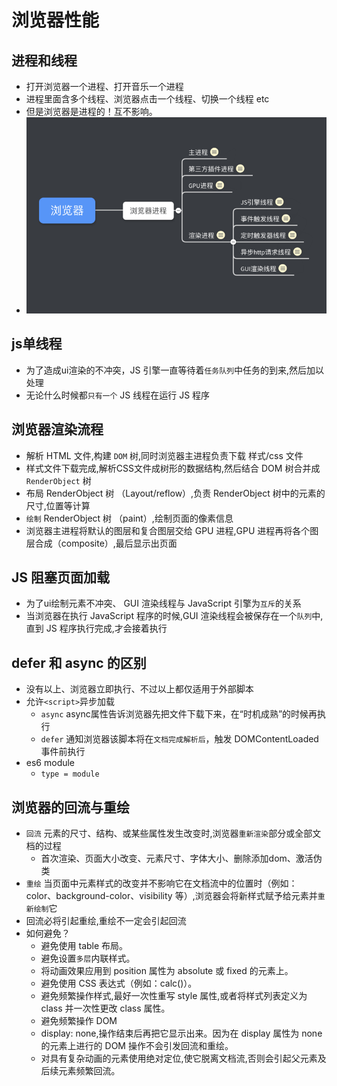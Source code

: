 # 浏览器性能

## 进程和线程
- 打开浏览器一个进程、打开音乐一个进程
- 进程里面含多个线程、浏览器点击一个线程、切换一个线程 etc
- 但是浏览器是进程的！互不影响。
- ![img](./process_list.png)
## js单线程
- 为了造成ui渲染的不冲突，JS 引擎一直等待着`任务队列`中任务的到来,然后加以处理
- 无论什么时候都`只有一个` JS 线程在运行 JS 程序

## 浏览器渲染流程
- 解析 HTML 文件,构建 `DOM` 树,同时浏览器主进程负责下载 样式/css 文件
- 样式文件下载完成,解析CSS文件成树形的数据结构,然后结合 DOM 树合并成 `RenderObject` 树
- 布局 RenderObject 树 （Layout/reflow）,负责 RenderObject 树中的元素的尺寸,位置等计算
- `绘制` RenderObject 树 （paint）,绘制页面的像素信息
- 浏览器主进程将默认的图层和复合图层交给 GPU 进程,GPU 进程再将各个图层合成（composite）,最后显示出页面


## JS 阻塞页面加载
- 为了ui绘制元素不冲突、 GUI 渲染线程与 JavaScript 引擎为`互斥`的关系
- 当浏览器在执行 JavaScript 程序的时候,GUI 渲染线程会被保存在一个`队列`中,直到 JS 程序执行完成,才会接着执行




## defer 和 async 的区别
- 没有以上、浏览器立即执行、不过以上都仅适用于外部脚本
- 允许`<script>`异步加载
    - `async` async属性告诉浏览器先把文件下载下来，在“时机成熟”的时候再执行
    - `defer` 通知浏览器该脚本将在`文档完成解析后`，触发 DOMContentLoaded 事件前执行
- es6 module
    - `type = module`

## 浏览器的回流与重绘
- `回流` 元素的尺寸、结构、或某些属性发生改变时,浏览器`重新渲染`部分或全部文档的过程
  - 首次渲染、页面大小改变、元素尺寸、字体大小、删除添加dom、激活伪类
- `重绘` 当页面中元素样式的改变并不影响它在文档流中的位置时（例如：color、background-color、visibility 等）,浏览器会将新样式赋予给元素并`重新绘制`它
- 回流必将引起重绘,重绘不一定会引起回流
- 如何避免？
  - 避免使用 table 布局。
  - 避免设置`多层`内联样式。
  - 将动画效果应用到 position 属性为 absolute 或 fixed 的元素上。
  - 避免使用 CSS 表达式（例如：calc()）。
  - 避免频繁操作样式,最好一次性重写 style 属性,或者将样式列表定义为 class 并一次性更改 class 属性。
  - 避免频繁操作 DOM
  - display: none,操作结束后再把它显示出来。因为在 display 属性为 none 的元素上进行的 DOM 操作不会引发回流和重绘。
  - 对具有复杂动画的元素使用绝对定位,使它脱离文档流,否则会引起父元素及后续元素频繁回流。
